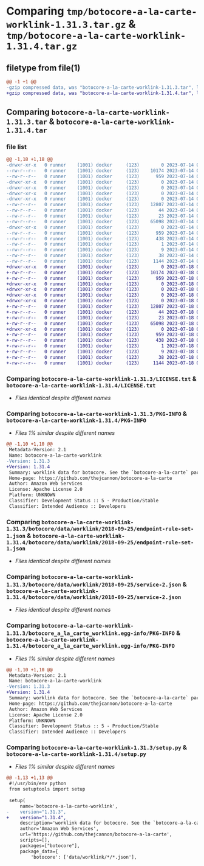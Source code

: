 # Comparing `tmp/botocore-a-la-carte-worklink-1.31.3.tar.gz` & `tmp/botocore-a-la-carte-worklink-1.31.4.tar.gz`

## filetype from file(1)

```diff
@@ -1 +1 @@
-gzip compressed data, was "botocore-a-la-carte-worklink-1.31.3.tar", last modified: Fri Jul 14 01:46:46 2023, max compression
+gzip compressed data, was "botocore-a-la-carte-worklink-1.31.4.tar", last modified: Tue Jul 18 01:55:39 2023, max compression
```

## Comparing `botocore-a-la-carte-worklink-1.31.3.tar` & `botocore-a-la-carte-worklink-1.31.4.tar`

### file list

```diff
@@ -1,18 +1,18 @@
-drwxr-xr-x   0 runner    (1001) docker     (123)        0 2023-07-14 01:46:46.155035 botocore-a-la-carte-worklink-1.31.3/
--rw-r--r--   0 runner    (1001) docker     (123)    10174 2023-07-14 01:46:45.000000 botocore-a-la-carte-worklink-1.31.3/LICENSE.txt
--rw-r--r--   0 runner    (1001) docker     (123)      959 2023-07-14 01:46:46.155035 botocore-a-la-carte-worklink-1.31.3/PKG-INFO
-drwxr-xr-x   0 runner    (1001) docker     (123)        0 2023-07-14 01:46:46.155035 botocore-a-la-carte-worklink-1.31.3/botocore/
-drwxr-xr-x   0 runner    (1001) docker     (123)        0 2023-07-14 01:46:46.155035 botocore-a-la-carte-worklink-1.31.3/botocore/data/
-drwxr-xr-x   0 runner    (1001) docker     (123)        0 2023-07-14 01:46:46.155035 botocore-a-la-carte-worklink-1.31.3/botocore/data/worklink/
-drwxr-xr-x   0 runner    (1001) docker     (123)        0 2023-07-14 01:46:46.155035 botocore-a-la-carte-worklink-1.31.3/botocore/data/worklink/2018-09-25/
--rw-r--r--   0 runner    (1001) docker     (123)    12807 2023-07-14 01:45:45.000000 botocore-a-la-carte-worklink-1.31.3/botocore/data/worklink/2018-09-25/endpoint-rule-set-1.json
--rw-r--r--   0 runner    (1001) docker     (123)       44 2023-07-14 01:45:45.000000 botocore-a-la-carte-worklink-1.31.3/botocore/data/worklink/2018-09-25/examples-1.json
--rw-r--r--   0 runner    (1001) docker     (123)       23 2023-07-14 01:45:45.000000 botocore-a-la-carte-worklink-1.31.3/botocore/data/worklink/2018-09-25/paginators-1.json
--rw-r--r--   0 runner    (1001) docker     (123)    65098 2023-07-14 01:45:45.000000 botocore-a-la-carte-worklink-1.31.3/botocore/data/worklink/2018-09-25/service-2.json
-drwxr-xr-x   0 runner    (1001) docker     (123)        0 2023-07-14 01:46:46.155035 botocore-a-la-carte-worklink-1.31.3/botocore_a_la_carte_worklink.egg-info/
--rw-r--r--   0 runner    (1001) docker     (123)      959 2023-07-14 01:46:46.000000 botocore-a-la-carte-worklink-1.31.3/botocore_a_la_carte_worklink.egg-info/PKG-INFO
--rw-r--r--   0 runner    (1001) docker     (123)      438 2023-07-14 01:46:46.000000 botocore-a-la-carte-worklink-1.31.3/botocore_a_la_carte_worklink.egg-info/SOURCES.txt
--rw-r--r--   0 runner    (1001) docker     (123)        1 2023-07-14 01:46:46.000000 botocore-a-la-carte-worklink-1.31.3/botocore_a_la_carte_worklink.egg-info/dependency_links.txt
--rw-r--r--   0 runner    (1001) docker     (123)        9 2023-07-14 01:46:46.000000 botocore-a-la-carte-worklink-1.31.3/botocore_a_la_carte_worklink.egg-info/top_level.txt
--rw-r--r--   0 runner    (1001) docker     (123)       38 2023-07-14 01:46:46.155035 botocore-a-la-carte-worklink-1.31.3/setup.cfg
--rw-r--r--   0 runner    (1001) docker     (123)     1144 2023-07-14 01:46:45.000000 botocore-a-la-carte-worklink-1.31.3/setup.py
+drwxr-xr-x   0 runner    (1001) docker     (123)        0 2023-07-18 01:55:39.836346 botocore-a-la-carte-worklink-1.31.4/
+-rw-r--r--   0 runner    (1001) docker     (123)    10174 2023-07-18 01:55:39.000000 botocore-a-la-carte-worklink-1.31.4/LICENSE.txt
+-rw-r--r--   0 runner    (1001) docker     (123)      959 2023-07-18 01:55:39.836346 botocore-a-la-carte-worklink-1.31.4/PKG-INFO
+drwxr-xr-x   0 runner    (1001) docker     (123)        0 2023-07-18 01:55:39.836346 botocore-a-la-carte-worklink-1.31.4/botocore/
+drwxr-xr-x   0 runner    (1001) docker     (123)        0 2023-07-18 01:55:39.836346 botocore-a-la-carte-worklink-1.31.4/botocore/data/
+drwxr-xr-x   0 runner    (1001) docker     (123)        0 2023-07-18 01:55:39.836346 botocore-a-la-carte-worklink-1.31.4/botocore/data/worklink/
+drwxr-xr-x   0 runner    (1001) docker     (123)        0 2023-07-18 01:55:39.836346 botocore-a-la-carte-worklink-1.31.4/botocore/data/worklink/2018-09-25/
+-rw-r--r--   0 runner    (1001) docker     (123)    12807 2023-07-18 01:54:50.000000 botocore-a-la-carte-worklink-1.31.4/botocore/data/worklink/2018-09-25/endpoint-rule-set-1.json
+-rw-r--r--   0 runner    (1001) docker     (123)       44 2023-07-18 01:54:50.000000 botocore-a-la-carte-worklink-1.31.4/botocore/data/worklink/2018-09-25/examples-1.json
+-rw-r--r--   0 runner    (1001) docker     (123)       23 2023-07-18 01:54:50.000000 botocore-a-la-carte-worklink-1.31.4/botocore/data/worklink/2018-09-25/paginators-1.json
+-rw-r--r--   0 runner    (1001) docker     (123)    65098 2023-07-18 01:54:50.000000 botocore-a-la-carte-worklink-1.31.4/botocore/data/worklink/2018-09-25/service-2.json
+drwxr-xr-x   0 runner    (1001) docker     (123)        0 2023-07-18 01:55:39.836346 botocore-a-la-carte-worklink-1.31.4/botocore_a_la_carte_worklink.egg-info/
+-rw-r--r--   0 runner    (1001) docker     (123)      959 2023-07-18 01:55:39.000000 botocore-a-la-carte-worklink-1.31.4/botocore_a_la_carte_worklink.egg-info/PKG-INFO
+-rw-r--r--   0 runner    (1001) docker     (123)      438 2023-07-18 01:55:39.000000 botocore-a-la-carte-worklink-1.31.4/botocore_a_la_carte_worklink.egg-info/SOURCES.txt
+-rw-r--r--   0 runner    (1001) docker     (123)        1 2023-07-18 01:55:39.000000 botocore-a-la-carte-worklink-1.31.4/botocore_a_la_carte_worklink.egg-info/dependency_links.txt
+-rw-r--r--   0 runner    (1001) docker     (123)        9 2023-07-18 01:55:39.000000 botocore-a-la-carte-worklink-1.31.4/botocore_a_la_carte_worklink.egg-info/top_level.txt
+-rw-r--r--   0 runner    (1001) docker     (123)       38 2023-07-18 01:55:39.836346 botocore-a-la-carte-worklink-1.31.4/setup.cfg
+-rw-r--r--   0 runner    (1001) docker     (123)     1144 2023-07-18 01:55:39.000000 botocore-a-la-carte-worklink-1.31.4/setup.py
```

### Comparing `botocore-a-la-carte-worklink-1.31.3/LICENSE.txt` & `botocore-a-la-carte-worklink-1.31.4/LICENSE.txt`

 * *Files identical despite different names*

### Comparing `botocore-a-la-carte-worklink-1.31.3/PKG-INFO` & `botocore-a-la-carte-worklink-1.31.4/PKG-INFO`

 * *Files 1% similar despite different names*

```diff
@@ -1,10 +1,10 @@
 Metadata-Version: 2.1
 Name: botocore-a-la-carte-worklink
-Version: 1.31.3
+Version: 1.31.4
 Summary: worklink data for botocore. See the `botocore-a-la-carte` package for more info.
 Home-page: https://github.com/thejcannon/botocore-a-la-carte
 Author: Amazon Web Services
 License: Apache License 2.0
 Platform: UNKNOWN
 Classifier: Development Status :: 5 - Production/Stable
 Classifier: Intended Audience :: Developers
```

### Comparing `botocore-a-la-carte-worklink-1.31.3/botocore/data/worklink/2018-09-25/endpoint-rule-set-1.json` & `botocore-a-la-carte-worklink-1.31.4/botocore/data/worklink/2018-09-25/endpoint-rule-set-1.json`

 * *Files identical despite different names*

### Comparing `botocore-a-la-carte-worklink-1.31.3/botocore/data/worklink/2018-09-25/service-2.json` & `botocore-a-la-carte-worklink-1.31.4/botocore/data/worklink/2018-09-25/service-2.json`

 * *Files identical despite different names*

### Comparing `botocore-a-la-carte-worklink-1.31.3/botocore_a_la_carte_worklink.egg-info/PKG-INFO` & `botocore-a-la-carte-worklink-1.31.4/botocore_a_la_carte_worklink.egg-info/PKG-INFO`

 * *Files 1% similar despite different names*

```diff
@@ -1,10 +1,10 @@
 Metadata-Version: 2.1
 Name: botocore-a-la-carte-worklink
-Version: 1.31.3
+Version: 1.31.4
 Summary: worklink data for botocore. See the `botocore-a-la-carte` package for more info.
 Home-page: https://github.com/thejcannon/botocore-a-la-carte
 Author: Amazon Web Services
 License: Apache License 2.0
 Platform: UNKNOWN
 Classifier: Development Status :: 5 - Production/Stable
 Classifier: Intended Audience :: Developers
```

### Comparing `botocore-a-la-carte-worklink-1.31.3/setup.py` & `botocore-a-la-carte-worklink-1.31.4/setup.py`

 * *Files 1% similar despite different names*

```diff
@@ -1,13 +1,13 @@
 #!/usr/bin/env python
 from setuptools import setup
 
 setup(
     name='botocore-a-la-carte-worklink',
-    version="1.31.3",
+    version="1.31.4",
     description='worklink data for botocore. See the `botocore-a-la-carte` package for more info.',
     author='Amazon Web Services',
     url='https://github.com/thejcannon/botocore-a-la-carte',
     scripts=[],
     packages=["botocore"],
     package_data={
         'botocore': ['data/worklink/*/*.json'],
```

